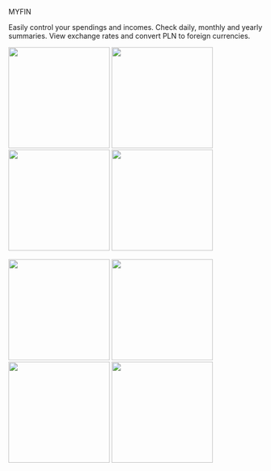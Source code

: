 MYFIN

Easily control your spendings and incomes. 
Check daily, monthly and yearly summaries. 
View exchange rates and convert PLN to foreign currencies.


<p float="left">
  <img src="https://github.com/patrykstraczek/myfin/assets/106317125/7624141a-2986-42fc-97ed-1c982d09a561" width="200" />
  <img src="https://github.com/patrykstraczek/myfin/assets/106317125/d144bbd1-0821-44fb-830e-485619acd06f" width="200" />
  <img src="https://github.com/patrykstraczek/myfin/assets/106317125/224dddc5-bc51-4e28-91ff-3fbe93e43904" width="200" />
  <img src="https://github.com/patrykstraczek/myfin/assets/106317125/9ed4c332-01b1-4fd2-9dec-76e3639e4ec3" width="200" />
</p>
<p float="left">
  <img src="https://github.com/patrykstraczek/myfin/assets/106317125/70081907-bfbb-484a-a429-cba602c9efd2" width="200" />
  <img src="https://github.com/patrykstraczek/myfin/assets/106317125/2567f97e-776c-404d-86b2-39757d2d1a6d" width="200" /> 
  <img src="https://github.com/patrykstraczek/myfin/assets/106317125/7b06a4b2-adb5-4b32-acd7-8a6eaee76f81" width="200" />
  <img src="https://github.com/patrykstraczek/myfin/assets/106317125/55ac3d38-108d-44e6-b828-586754f77925" width="200" /> 
</p>

